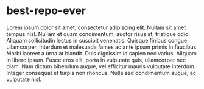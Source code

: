 # best-repo-ever
Lorem ipsum dolor sit amet, consectetur adipiscing elit. Nullam sit amet tempus nisl. Nullam et quam condimentum, auctor risus at, tristique odio. Aliquam sollicitudin lectus in suscipit venenatis. Quisque finibus congue ullamcorper. Interdum et malesuada fames ac ante ipsum primis in faucibus. Morbi laoreet a urna at blandit. Duis dignissim id sapien nec varius. Aliquam in libero ipsum. Fusce eros elit, porta in vulputate quis, ullamcorper nec diam. Nam dictum bibendum augue, vel efficitur mauris vulputate interdum. Integer consequat et turpis non rhoncus. Nulla sed condimentum augue, ac vulputate nisl.